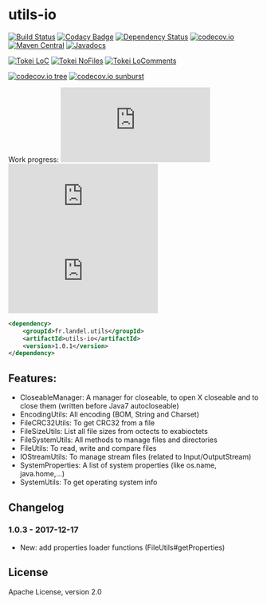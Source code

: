 # utils-io
[![Build Status](https://api.travis-ci.org/Gilandel/utils-io.svg?branch=master)](https://travis-ci.org/Gilandel/utils-io/builds)
[![Codacy Badge](https://api.codacy.com/project/badge/grade/8b9cbba23a594f95bdc50db076c7ea4d)](https://www.codacy.com/app/gilles/utils-io)
[![Dependency Status](https://www.versioneye.com/user/projects/58b29b6f7b9e15003a17e544/badge.svg?style=flat)](https://www.versioneye.com/user/projects/58b29b6f7b9e15003a17e544)
[![codecov.io](https://codecov.io/github/Gilandel/utils-io/coverage.svg?branch=master)](https://codecov.io/github/Gilandel/utils-io?branch=master)
[![Maven Central](https://maven-badges.herokuapp.com/maven-central/fr.landel.utils/utils-io/badge.svg)](https://maven-badges.herokuapp.com/maven-central/fr.landel.utils/utils-io)
[![Javadocs](http://www.javadoc.io/badge/fr.landel.utils/utils-io.svg)](http://www.javadoc.io/doc/fr.landel.utils/utils-io)

[![Tokei LoC](https://tokei.rs/b1/github/Gilandel/utils-io)](https://github.com/Aaronepower/tokei)
[![Tokei NoFiles](https://tokei.rs/b1/github/Gilandel/utils-io?category=files)](https://github.com/Aaronepower/tokei)
[![Tokei LoComments](https://tokei.rs/b1/github/Gilandel/utils-io?category=comments)](https://github.com/Aaronepower/tokei)

[![codecov.io tree](https://codecov.io/gh/Gilandel/utils-io/branch/master/graphs/tree.svg)](https://codecov.io/gh/Gilandel/utils-io/branch/master)
[![codecov.io sunburst](https://codecov.io/gh/Gilandel/utils-io/branch/master/graphs/sunburst.svg)](https://codecov.io/gh/Gilandel/utils-io/branch/master)

Work progress:
![Code status](http://vbc3.com/script/progressbar.php?text=Code&progress=100)
![Test status](http://vbc3.com/script/progressbar.php?text=Test&progress=100)
![JavaDoc status](http://vbc3.com/script/progressbar.php?text=JavaDoc&progress=100)

```xml
<dependency>
	<groupId>fr.landel.utils</groupId>
	<artifactId>utils-io</artifactId>
	<version>1.0.1</version>
</dependency>
```

## Features:
- CloseableManager: A manager for closeable, to open X closeable and to close them (written before Java7 autocloseable)
- EncodingUtils: All encoding (BOM, String and Charset)
- FileCRC32Utils: To get CRC32 from a file
- FileSizeUtils: List all file sizes from octects to exabioctets
- FileSystemUtils: All methods to manage files and directories
- FileUtils: To read, write and compare files
- IOStreamUtils: To manage stream files (related to Input/OutputStream)
- SystemProperties: A list of system properties (like os.name, java.home,...)
- SystemUtils: To get operating system info

## Changelog
### 1.0.3 - 2017-12-17
- New: add properties loader functions (FileUtils#getProperties)

## License
Apache License, version 2.0
